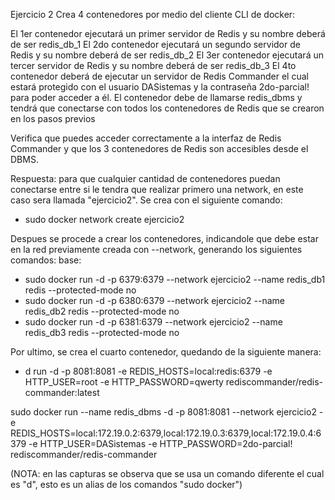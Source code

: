 Ejercicio 2
Crea 4 contenedores por medio del cliente CLI de docker:

El 1er contenedor ejecutará un primer servidor de Redis y su nombre deberá de ser redis_db_1
El 2do contenedor ejecutará un segundo servidor de Redis y su nombre deberá de ser redis_db_2
El 3er contenedor ejecutará un tercer servidor de Redis y su nombre deberá de ser redis_db_3
El 4to contenedor deberá de ejecutar un servidor de Redis Commander el cual estará protegido con el usuario DASistemas y la contraseña 2do-parcial! para poder acceder a él. El contenedor debe de llamarse redis_dbms y tendrá que conectarse con todos los contenedores de Redis que se crearon en los pasos previos

Verifica que puedes acceder correctamente a la interfaz de Redis Commander y que los 3 contenedores de Redis son accesibles desde el DBMS.

Respuesta: para que cualquier cantidad de contenedores puedan conectarse entre si le tendra que realizar primero una network, en este caso sera llamada "ejercicio2". Se crea con el siguiente comando:

- sudo docker network create ejercicio2

Despues se procede a crear los contenedores, indicandole que debe estar en la red previamente creada con --network, generando los siguientes comandos:
base:

- sudo docker run -d -p 6379:6379 --network ejercicio2 --name redis_db1 redis --protected-mode no
- sudo docker run -d -p 6380:6379 --network ejercicio2 --name redis_db2 redis --protected-mode no
- sudo docker run -d -p 6381:6379 --network ejercicio2 --name redis_db3 redis --protected-mode no

Por ultimo, se crea el cuarto contenedor, quedando de la siguiente manera:
- d run -d -p 8081:8081 -e REDIS_HOSTS=local:redis:6379 -e HTTP_USER=root -e HTTP_PASSWORD=qwerty rediscommander/redis-commander:latest

sudo docker run --name redis_dbms -d -p 8081:8081 --network ejercicio2 -e REDIS_HOSTS=local:172.19.0.2:6379,local:172.19.0.3:6379,local:172.19.0.4:6379 -e HTTP_USER=DASistemas -e HTTP_PASSWORD=2do-parcial! rediscommander/redis-commander

(NOTA: en las capturas se observa que se usa un comando diferente el cual es "d", esto es un alias de los comandos "sudo docker")